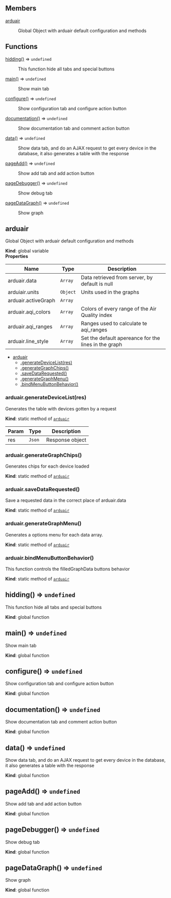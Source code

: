 ## Members

<dl>
<dt><a href="#arduair">arduair</a></dt>
<dd><p>Global Object with arduair default configuration and methods</p>
</dd>
</dl>

## Functions

<dl>
<dt><a href="#hidding">hidding()</a> ⇒ <code>undefined</code></dt>
<dd><p>This function hide all tabs and special buttons</p>
</dd>
<dt><a href="#main">main()</a> ⇒ <code>undefined</code></dt>
<dd><p>Show main tab</p>
</dd>
<dt><a href="#configure">configure()</a> ⇒ <code>undefined</code></dt>
<dd><p>Show configuration tab and configure action button</p>
</dd>
<dt><a href="#documentation">documentation()</a> ⇒ <code>undefined</code></dt>
<dd><p>Show documentation tab and comment action button</p>
</dd>
<dt><a href="#data">data()</a> ⇒ <code>undefined</code></dt>
<dd><p>Show data tab, and do an AJAX request to get every device in the database, it also generates a table with the response</p>
</dd>
<dt><a href="#pageAdd">pageAdd()</a> ⇒ <code>undefined</code></dt>
<dd><p>Show add tab and add action button</p>
</dd>
<dt><a href="#pageDebugger">pageDebugger()</a> ⇒ <code>undefined</code></dt>
<dd><p>Show debug tab</p>
</dd>
<dt><a href="#pageDataGraph">pageDataGraph()</a> ⇒ <code>undefined</code></dt>
<dd><p>Show graph</p>
</dd>
</dl>

<a name="arduair"></a>

## arduair
Global Object with arduair default configuration and methods

**Kind**: global variable  
**Properties**

| Name | Type | Description |
| --- | --- | --- |
| arduair.data | <code>Array</code> | Data retrieved from server, by default is null |
| arduiair.units | <code>Object</code> | Units used in the graphs |
| arduair.activeGraph | <code>Array</code> |  |
| arduair.aqi_colors | <code>Array</code> | Colors of every range of the Air Quality index |
| arduair.aqi_ranges | <code>Array</code> | Ranges used to calculate te aqi_ranges |
| arduair.line_style | <code>Array</code> | Set the default apereance for the lines in the graph |


* [arduair](#arduair)
    * [.generateDeviceList(res)](#arduair.generateDeviceList)
    * [.generateGraphChips()](#arduair.generateGraphChips)
    * [.saveDataRequested()](#arduair.saveDataRequested)
    * [.generateGraphMenu()](#arduair.generateGraphMenu)
    * [.bindMenuButtonBehavior()](#arduair.bindMenuButtonBehavior)

<a name="arduair.generateDeviceList"></a>

### arduair.generateDeviceList(res)
Generates the table with devices gotten by a request

**Kind**: static method of <code>[arduair](#arduair)</code>  

| Param | Type | Description |
| --- | --- | --- |
| res | <code>Json</code> | Response object |

<a name="arduair.generateGraphChips"></a>

### arduair.generateGraphChips()
Generates chips for each device loaded

**Kind**: static method of <code>[arduair](#arduair)</code>  
<a name="arduair.saveDataRequested"></a>

### arduair.saveDataRequested()
Save a requested data in the correct place of arduair.data

**Kind**: static method of <code>[arduair](#arduair)</code>  
<a name="arduair.generateGraphMenu"></a>

### arduair.generateGraphMenu()
Generates a options menu for each data array.

**Kind**: static method of <code>[arduair](#arduair)</code>  
<a name="arduair.bindMenuButtonBehavior"></a>

### arduair.bindMenuButtonBehavior()
This function controls the filledGraphData buttons behavior

**Kind**: static method of <code>[arduair](#arduair)</code>  
<a name="hidding"></a>

## hidding() ⇒ <code>undefined</code>
This function hide all tabs and special buttons

**Kind**: global function  
<a name="main"></a>

## main() ⇒ <code>undefined</code>
Show main tab

**Kind**: global function  
<a name="configure"></a>

## configure() ⇒ <code>undefined</code>
Show configuration tab and configure action button

**Kind**: global function  
<a name="documentation"></a>

## documentation() ⇒ <code>undefined</code>
Show documentation tab and comment action button

**Kind**: global function  
<a name="data"></a>

## data() ⇒ <code>undefined</code>
Show data tab, and do an AJAX request to get every device in the database, it also generates a table with the response

**Kind**: global function  
<a name="pageAdd"></a>

## pageAdd() ⇒ <code>undefined</code>
Show add tab and add action button

**Kind**: global function  
<a name="pageDebugger"></a>

## pageDebugger() ⇒ <code>undefined</code>
Show debug tab

**Kind**: global function  
<a name="pageDataGraph"></a>

## pageDataGraph() ⇒ <code>undefined</code>
Show graph

**Kind**: global function  
